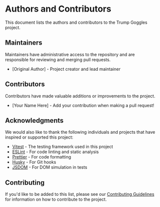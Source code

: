 # Authors and Contributors

This document lists the authors and contributors to the Trump Goggles project.

## Maintainers

Maintainers have administrative access to the repository and are responsible for reviewing and merging pull requests.

* [Original Author] - Project creator and lead maintainer

## Contributors

Contributors have made valuable additions or improvements to the project.

* [Your Name Here] - Add your contribution when making a pull request!

## Acknowledgments

We would also like to thank the following individuals and projects that have inspired or supported this project:

* [Vitest](https://vitest.dev/) - The testing framework used in this project
* [ESLint](https://eslint.org/) - For code linting and static analysis
* [Prettier](https://prettier.io/) - For code formatting
* [Husky](https://typicode.github.io/husky/) - For Git hooks
* [JSDOM](https://github.com/jsdom/jsdom) - For DOM simulation in tests

## Contributing

If you'd like to be added to this list, please see our [Contributing Guidelines](CONTRIBUTING.md) for information on how to contribute to the project.
